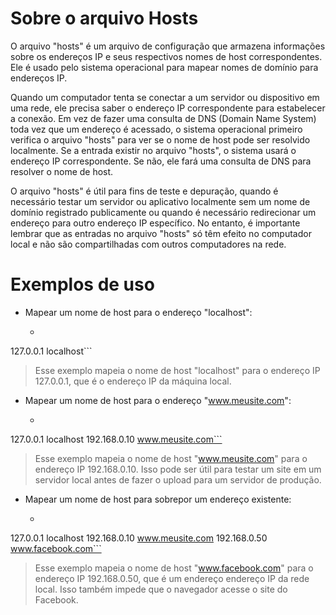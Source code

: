 # Sobre o arquivo Hosts

O arquivo "hosts" é um arquivo de configuração que armazena informações sobre os endereços IP e seus respectivos nomes de host correspondentes. Ele é usado pelo sistema operacional para mapear nomes de domínio para endereços IP.

Quando um computador tenta se conectar a um servidor ou dispositivo em uma rede, ele precisa saber o endereço IP correspondente para estabelecer a conexão. Em vez de fazer uma consulta de DNS (Domain Name System) toda vez que um endereço é acessado, o sistema operacional primeiro verifica o arquivo "hosts" para ver se o nome de host pode ser resolvido localmente. Se a entrada existir no arquivo "hosts", o sistema usará o endereço IP correspondente. Se não, ele fará uma consulta de DNS para resolver o nome de host.

O arquivo "hosts" é útil para fins de teste e depuração, quando é necessário testar um servidor ou aplicativo localmente sem um nome de domínio registrado publicamente ou quando é necessário redirecionar um endereço para outro endereço IP específico. No entanto, é importante lembrar que as entradas no arquivo "hosts" só têm efeito no computador local e não são compartilhadas com outros computadores na rede.

# Exemplos de uso

- Mapear um nome de host para o endereço "localhost":
  - ```# Arquivo hosts
127.0.0.1   localhost```
> Esse exemplo mapeia o nome de host "localhost" para o endereço IP 127.0.0.1, que é o endereço IP da máquina local.

- Mapear um nome de host para o endereço "www.meusite.com":
  - ```# Arquivo hosts
127.0.0.1   localhost
192.168.0.10   www.meusite.com```
> Esse exemplo mapeia o nome de host "www.meusite.com" para o endereço IP 192.168.0.10. Isso pode ser útil para testar um site em um servidor local antes de fazer o upload para um servidor de produção.

- Mapear um nome de host para sobrepor um endereço existente:
  - ```# Arquivo hosts
127.0.0.1   localhost
192.168.0.10   www.meusite.com
192.168.0.50   www.facebook.com```
> Esse exemplo mapeia o nome de host "www.facebook.com" para o endereço IP 192.168.0.50, que é um endereço endereço IP da rede local. Isso também impede que o navegador acesse o site do Facebook.
